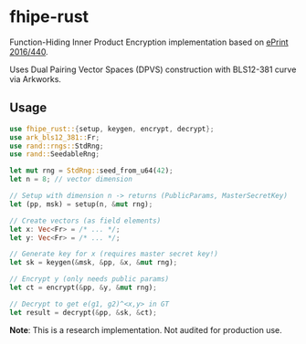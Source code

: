 # fhipe-rust

Function-Hiding Inner Product Encryption implementation based on [ePrint 2016/440](https://eprint.iacr.org/2016/440).

Uses Dual Pairing Vector Spaces (DPVS) construction with BLS12-381 curve via Arkworks.

## Usage

```rust
use fhipe_rust::{setup, keygen, encrypt, decrypt};
use ark_bls12_381::Fr;
use rand::rngs::StdRng;
use rand::SeedableRng;

let mut rng = StdRng::seed_from_u64(42);
let n = 8; // vector dimension

// Setup with dimension n -> returns (PublicParams, MasterSecretKey)
let (pp, msk) = setup(n, &mut rng);

// Create vectors (as field elements)
let x: Vec<Fr> = /* ... */;
let y: Vec<Fr> = /* ... */;

// Generate key for x (requires master secret key!)
let sk = keygen(&msk, &pp, &x, &mut rng);

// Encrypt y (only needs public params)
let ct = encrypt(&pp, &y, &mut rng);

// Decrypt to get e(g1, g2)^<x,y> in GT
let result = decrypt(&pp, &sk, &ct);
```

**Note**: This is a research implementation. Not audited for production use.
